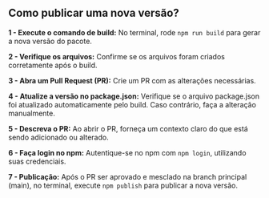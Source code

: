 ## Como publicar uma nova versão?

**1 - Execute o comando de build:** No terminal, rode `npm run build` para gerar a nova versão do pacote.

**2 - Verifique os arquivos:** Confirme se os arquivos foram criados corretamente após o build.

**3 - Abra um Pull Request (PR):** Crie um PR com as alterações necessárias.

**4 - Atualize a versão no package.json:** Verifique se o arquivo package.json foi atualizado automaticamente pelo build. Caso contrário, faça a alteração manualmente.

**5 - Descreva o PR:** Ao abrir o PR, forneça um contexto claro do que está sendo adicionado ou alterado.

**6 - Faça login no npm:** Autentique-se no npm com `npm login`, utilizando suas credenciais.

**7 - Publicação:** Após o PR ser aprovado e mesclado na branch principal (main), no terminal, execute `npm publish` para publicar a nova versão.
